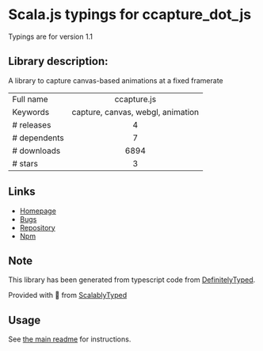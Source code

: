 
# Scala.js typings for ccapture_dot_js

Typings are for version 1.1

## Library description:
A library to capture canvas-based animations at a fixed framerate

|                    |                 |
| ------------------ | :-------------: |
| Full name          | ccapture.js |
| Keywords           | capture, canvas, webgl, animation |
| # releases         | 4 |
| # dependents       | 7 |
| # downloads        | 6894 |
| # stars            | 3 |

## Links
- [Homepage](https://github.com/spite/ccapture.js#readme)
- [Bugs](https://github.com/spite/ccapture.js/issues)
- [Repository](https://github.com/spite/ccapture.js)
- [Npm](https://www.npmjs.com/package/ccapture.js)
    


## Note
This library has been generated from typescript code from [DefinitelyTyped](https://definitelytyped.org).

Provided with :purple_heart: from [ScalablyTyped](https://github.com/oyvindberg/ScalablyTyped)

## Usage
See [the main readme](../../readme.md) for instructions.


